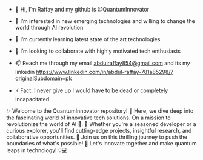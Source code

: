- 👋 Hi, I’m Raffay and my github is @QuantumInnovator
  
- 👀 I’m interested in new emerging technologies and willing to change the world through AI revolution
  
- 🌱 I’m currently learning latest state of the art technologies

- 💞️ I’m looking to collaborate with highly motivated tech enthusiasts

- 📫 Reach me through my email abdulraffay854@gmail.com and its my linkedin https://www.linkedin.com/in/abdul-raffay-781a85298/?originalSubdomain=pk
  
- ⚡ Fact: I never give up I would have to be dead or completely incapacitated

✨ Welcome to the QuantumInnovator repository! 🚀
Here, we dive deep into the fascinating world of innovative tech solutions. On a mission to revolutionize the world of AI 🚀.
🌌 Whether you're a seasoned developer or a curious explorer, you'll find cutting-edge projects, insightful research, and collaborative opportunities. 
🤝 Join us on this thrilling journey to push the boundaries of what's possible! 🌟 Let's innovate together and make quantum leaps in technology! 💡💻


